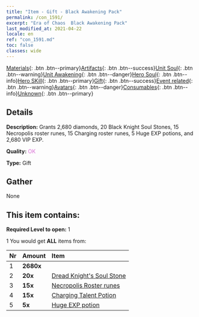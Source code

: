 ```yaml
---
title: "Item - Gift - Black Awakening Pack"
permalink: /con_1591/
excerpt: "Era of Chaos  Black Awakening Pack"
last_modified_at: 2021-04-22
locale: en
ref: "con_1591.md"
toc: false
classes: wide
---
```

 [Materials](/Items/){: .btn .btn--primary}[Artifacts](/Items/Artifacts/){: .btn .btn--success}[Unit Soul](/Items/UnitSoul/){: .btn .btn--warning}[Unit Awakening](/Items/UnitAwakening/){: .btn .btn--danger}[Hero Soul](/Items/HeroSoul/){: .btn .btn--info}[Hero SKill](/Items/HeroSkill/){: .btn .btn--primary}[Gift](/Items/Gift/){: .btn .btn--success}[Event related](/Items/Events/){: .btn .btn--warning}[Avatars](/Items/Avatars/){: .btn .btn--danger}[Consumables](/Items/Consumables/){: .btn .btn--info}[Unknown](/Items/Unknown/){: .btn .btn--primary}

## Details
 **Description:** Grants 2,680 diamonds, 20 Black Knight Soul Stones, 15 Necropolis roster runes, 15 Charging roster runes, 5 Huge EXP potions, and 2,680 VIP EXP.

 **Quality:** <span style="color: #DA70D6">OK</span>

 **Type:** Gift

## Gather

  None

## This item contains:

 **Required Level to open:** 1

 1 You would get **ALL** items  from:

  | Nr | Amount |     Item    |
  |:---|:-------|:------------|
  | 1 |  **2680x** | <i class="fas fa-gem"/> |  | 
  | 2 |  **20x** | [Dread Knight's Soul Stone](/Items/unt_302/) |  | 
  | 3 |  **15x** | [Necropolis Roster runes](/Items/con_755/) |  | 
  | 4 |  **15x** | [Charging Talent Potion](/Items/con_788/) |  | 
  | 5 |  **5x** | [Huge EXP potion](/Items/con_703/) |  | 
